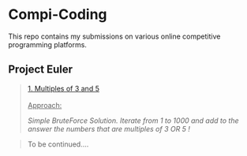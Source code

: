 # Compi-Coding

This repo contains my submissions on various online competitive programming platforms.


  ## Project Euler

   > [1. Multiples of 3 and 5](https://projecteuler.net/problem=1) <br/><br/>
    <ins>Approach:</ins> 
    <p>
    <i>Simple BruteForce Solution. </i>
    <i>Iterate from 1 to 1000 and add to the answer the numbers that are multiples of 3 OR 5 !</i>
    </p>
    
   > To be continued....
